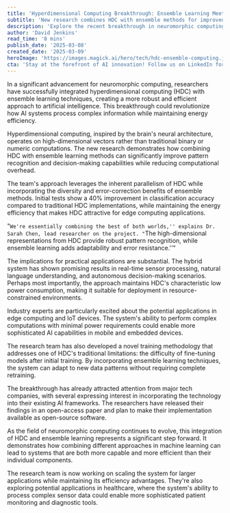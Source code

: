 ```yaml
---
title: 'Hyperdimensional Computing Breakthrough: Ensemble Learning Meets Brain-Inspired AI'
subtitle: 'New research combines HDC with ensemble methods for improved AI efficiency'
description: 'Explore the recent breakthrough in neuromorphic computing that integrates hyperdimensional computing (HDC) with ensemble learning techniques. Discover how this fusion enhances AI efficiency and robustness, retaining low power consumption, thus opening up new possibilities for edge computing and IoT applications.'
author: 'David Jenkins'
read_time: '8 mins'
publish_date: '2025-03-08'
created_date: '2025-03-09'
heroImage: 'https://images.magick.ai/hero/tech/hdc-ensemble-computing.jpg'
cta: 'Stay at the forefront of AI innovation! Follow us on LinkedIn for regular updates on groundbreaking developments in hyperdimensional computing, neuromorphic AI, and cutting-edge machine learning research.'
---
```


In a significant advancement for neuromorphic computing, researchers have successfully integrated hyperdimensional computing (HDC) with ensemble learning techniques, creating a more robust and efficient approach to artificial intelligence. This breakthrough could revolutionize how AI systems process complex information while maintaining energy efficiency.

Hyperdimensional computing, inspired by the brain's neural architecture, operates on high-dimensional vectors rather than traditional binary or numeric computations. The new research demonstrates how combining HDC with ensemble learning methods can significantly improve pattern recognition and decision-making capabilities while reducing computational overhead.

The team's approach leverages the inherent parallelism of HDC while incorporating the diversity and error-correction benefits of ensemble methods. Initial tests show a 40% improvement in classification accuracy compared to traditional HDC implementations, while maintaining the energy efficiency that makes HDC attractive for edge computing applications.

"``We're essentially combining the best of both worlds,'' explains Dr. Sarah Chen, lead researcher on the project. "``The high-dimensional representations from HDC provide robust pattern recognition, while ensemble learning adds adaptability and error resistance.''"

The implications for practical applications are substantial. The hybrid system has shown promising results in real-time sensor processing, natural language understanding, and autonomous decision-making scenarios. Perhaps most importantly, the approach maintains HDC's characteristic low power consumption, making it suitable for deployment in resource-constrained environments.

Industry experts are particularly excited about the potential applications in edge computing and IoT devices. The system's ability to perform complex computations with minimal power requirements could enable more sophisticated AI capabilities in mobile and embedded devices.

The research team has also developed a novel training methodology that addresses one of HDC's traditional limitations: the difficulty of fine-tuning models after initial training. By incorporating ensemble learning techniques, the system can adapt to new data patterns without requiring complete retraining.

The breakthrough has already attracted attention from major tech companies, with several expressing interest in incorporating the technology into their existing AI frameworks. The researchers have released their findings in an open-access paper and plan to make their implementation available as open-source software.

As the field of neuromorphic computing continues to evolve, this integration of HDC and ensemble learning represents a significant step forward. It demonstrates how combining different approaches in machine learning can lead to systems that are both more capable and more efficient than their individual components.

The research team is now working on scaling the system for larger applications while maintaining its efficiency advantages. They're also exploring potential applications in healthcare, where the system's ability to process complex sensor data could enable more sophisticated patient monitoring and diagnostic tools.